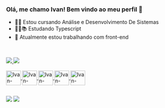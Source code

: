 ### Olá, me chamo Ivan! Bem vindo ao meu perfil 👋

- 👨‍🎓 Estou cursando Análise e Desenvolvimento De Sistemas
- 🧑‍💻📚 Estudando Typescript
- 🔭 Atualmente estou trabalhando com front-end

##
<br>
  <div>
      <a href="https://github.com/ivan-nx">        
      <img heigth="180em" src="https://github-readme-stats.vercel.app/api?username=ivan-nx&show_icons=true&theme=transparent&include_all_commits=true&count_private=true"/>
     <img heigth="180em" src="https://github-readme-stats.vercel.app/api/top-langs/?username=ivan-nx&hide_progress=true&theme=transparent"/>
  </div>
        
<div style="display: inline_block"><br>
   <img align="center" alt="Ivan-HTML" heigth="30" width="40" src="https://cdn.jsdelivr.net/gh/devicons/devicon/icons/html5/html5-original.svg" />
   <img align="center" alt="Ivan-CSS" heigth="30" width="40" src="https://cdn.jsdelivr.net/gh/devicons/devicon/icons/css3/css3-original.svg" />
  <img align="center" alt="Ivan-JavaScript" heigth="30" width="40" src="https://cdn.jsdelivr.net/gh/devicons/devicon/icons/javascript/javascript-original.svg" />
  <img align="center" alt="Ivan-REACT.js" heigth="30" width="40" src="https://cdn.jsdelivr.net/gh/devicons/devicon/icons/react/react-original.svg" />
    <img align="center" alt="Ivan-Typescript" heigth="30" width="40" src="https://cdn.jsdelivr.net/gh/devicons/devicon/icons/typescript/typescript-original.svg" />
</div>

##

<div>
  <a href="mailto:ivanreis83@gmail.com" target="_blank"><img src="https://img.shields.io/badge/Gmail-D14836?style=for-the-badge&logo=gmail&logoColor=white" target="_blank" /></a>
  <a href="https://www.linkedin.com/in/ivan-bertucci-reis/" target="_blank"><img src="https://img.shields.io/badge/-LinkedIn-%23007758?style=for-the-badge&logo=linkedin&logoColor=white" target="_blank" /></a>
</div>



